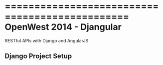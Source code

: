 ===============================================
OpenWest 2014 - Djangular
===============================================

RESTful APIs with Django and AngularJS

Django Project Setup
--------------------

